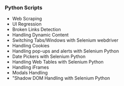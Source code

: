 ### Python Scripts

- Web Scraping
- UI Regression
- Broken Links Detection
- Handling Dynamic Content
- Switching Tabs/Windows with Selenium webdriver
- Handling Cookies
- Handling pop-ups and alerts with Selenium Python
- Date Pickers with Selenium Python
- Handling Web Tables with Selenium Python
- Handling iFrames
- Modals Handling
- "Shadow DOM Handling with Selenium Python
